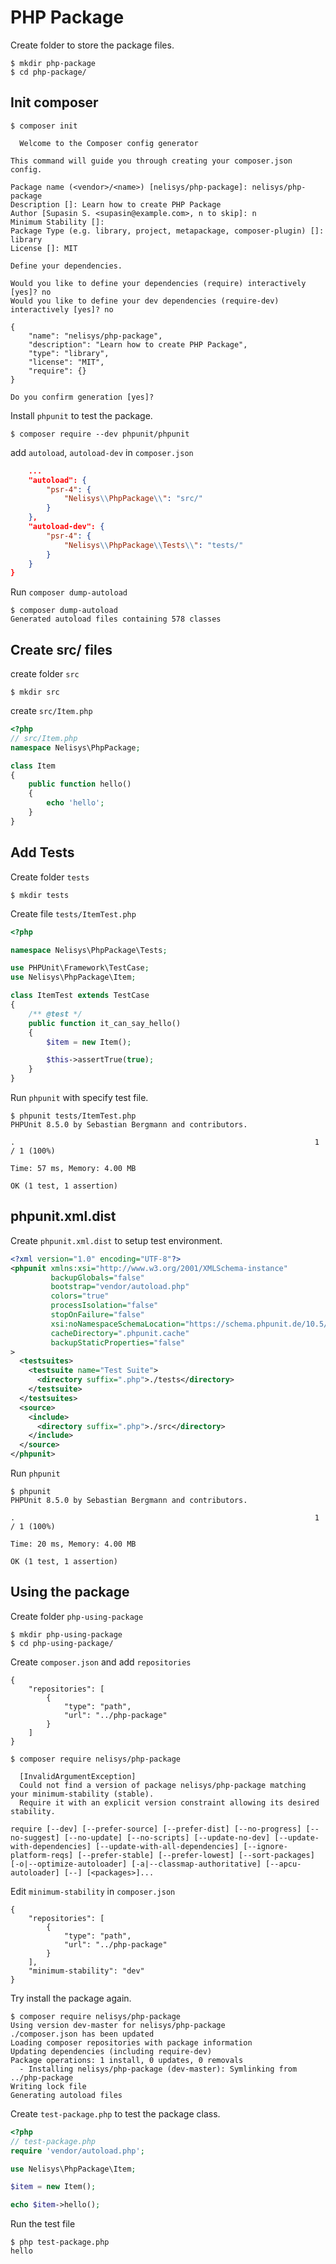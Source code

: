 # PHP Package

Create folder to store the package files.

```console
$ mkdir php-package
$ cd php-package/
```

## Init composer

```console
$ composer init

  Welcome to the Composer config generator

This command will guide you through creating your composer.json config.

Package name (<vendor>/<name>) [nelisys/php-package]: nelisys/php-package
Description []: Learn how to create PHP Package
Author [Supasin S. <supasin@example.com>, n to skip]: n
Minimum Stability []:
Package Type (e.g. library, project, metapackage, composer-plugin) []: library
License []: MIT

Define your dependencies.

Would you like to define your dependencies (require) interactively [yes]? no
Would you like to define your dev dependencies (require-dev) interactively [yes]? no

{
    "name": "nelisys/php-package",
    "description": "Learn how to create PHP Package",
    "type": "library",
    "license": "MIT",
    "require": {}
}

Do you confirm generation [yes]?
```

Install `phpunit` to test the package.

```console
$ composer require --dev phpunit/phpunit
```

add `autoload`, `autoload-dev` in `composer.json`

```json
    ...
    "autoload": {
        "psr-4": {
            "Nelisys\\PhpPackage\\": "src/"
        }
    },
    "autoload-dev": {
        "psr-4": {
            "Nelisys\\PhpPackage\\Tests\\": "tests/"
        }
    }
}
```

Run `composer dump-autoload`

```console
$ composer dump-autoload
Generated autoload files containing 578 classes
```

## Create src/ files

create folder `src`

```console
$ mkdir src
```

create `src/Item.php`

```php
<?php
// src/Item.php
namespace Nelisys\PhpPackage;

class Item
{
    public function hello()
    {
        echo 'hello';
    }
}
```

## Add Tests

Create folder `tests`

```console
$ mkdir tests
```

Create file `tests/ItemTest.php`

```php
<?php

namespace Nelisys\PhpPackage\Tests;

use PHPUnit\Framework\TestCase;
use Nelisys\PhpPackage\Item;

class ItemTest extends TestCase
{
    /** @test */
    public function it_can_say_hello()
    {
        $item = new Item();

        $this->assertTrue(true);
    }
}
```

Run `phpunit` with specify test file.

```console
$ phpunit tests/ItemTest.php
PHPUnit 8.5.0 by Sebastian Bergmann and contributors.

.                                                                   1 / 1 (100%)

Time: 57 ms, Memory: 4.00 MB

OK (1 test, 1 assertion)
```

## phpunit.xml.dist

Create `phpunit.xml.dist` to setup test environment.

```xml
<?xml version="1.0" encoding="UTF-8"?>
<phpunit xmlns:xsi="http://www.w3.org/2001/XMLSchema-instance"
         backupGlobals="false"
         bootstrap="vendor/autoload.php"
         colors="true"
         processIsolation="false"
         stopOnFailure="false"
         xsi:noNamespaceSchemaLocation="https://schema.phpunit.de/10.5/phpunit.xsd"
         cacheDirectory=".phpunit.cache"
         backupStaticProperties="false"
>
  <testsuites>
    <testsuite name="Test Suite">
      <directory suffix=".php">./tests</directory>
    </testsuite>
  </testsuites>
  <source>
    <include>
      <directory suffix=".php">./src</directory>
    </include>
  </source>
</phpunit>
```

Run `phpunit`

```console
$ phpunit
PHPUnit 8.5.0 by Sebastian Bergmann and contributors.

.                                                                   1 / 1 (100%)

Time: 20 ms, Memory: 4.00 MB

OK (1 test, 1 assertion)
```

## Using the package

Create folder `php-using-package`

```console
$ mkdir php-using-package
$ cd php-using-package/
```

Create `composer.json` and add `repositories`

```
{
    "repositories": [
        {
            "type": "path",
            "url": "../php-package"
        }
    ]
}
```

```console
$ composer require nelisys/php-package

  [InvalidArgumentException]
  Could not find a version of package nelisys/php-package matching your minimum-stability (stable).
  Require it with an explicit version constraint allowing its desired stability.

require [--dev] [--prefer-source] [--prefer-dist] [--no-progress] [--no-suggest] [--no-update] [--no-scripts] [--update-no-dev] [--update-with-dependencies] [--update-with-all-dependencies] [--ignore-platform-reqs] [--prefer-stable] [--prefer-lowest] [--sort-packages] [-o|--optimize-autoloader] [-a|--classmap-authoritative] [--apcu-autoloader] [--] [<packages>]...
```

Edit `minimum-stability` in `composer.json`

```console
{
    "repositories": [
        {
            "type": "path",
            "url": "../php-package"
        }
    ],
    "minimum-stability": "dev"
}
```

Try install the package again.

```console
$ composer require nelisys/php-package
Using version dev-master for nelisys/php-package
./composer.json has been updated
Loading composer repositories with package information
Updating dependencies (including require-dev)
Package operations: 1 install, 0 updates, 0 removals
  - Installing nelisys/php-package (dev-master): Symlinking from ../php-package
Writing lock file
Generating autoload files
```

Create `test-package.php` to test the package class.

```php
<?php
// test-package.php
require 'vendor/autoload.php';

use Nelisys\PhpPackage\Item;

$item = new Item();

echo $item->hello();
```

Run the test file

```console
$ php test-package.php
hello
```
